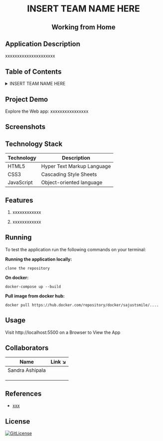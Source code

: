 
<!-- PROJECT TITLE -->
  <h1 align="center">INSERT TEAM NAME HERE</h1>
 <h2 2 align="center">
    Working from Home
    <br />
    </h2>

## Application Description

xxxxxxxxxxxxxxxxxxxxx

## Table of Contents

<details>
<summary>INSERT TEAM NAME HERE</summary>

+ [Application Description](#application-description)
+ [Table of Contents](#table-of-contents)
+ [Project Demo](#demo)
+ [Screenshots](#screenshots)
+ [Technology Stack](#technology-stack)
+ [Features](#features)
+ [Running](#running)
+ [Usage](#usage)
+ [Collaborators](#collaborators)
+ [References](#references)  
+ [License](#license)

</details>

## Project Demo

Explore the Web app: xxxxxxxxxxxxxxxx

## Screenshots



## Technology Stack

| Technology | Description                               |
|------------|-------------------------------------------|
| HTML5      | Hyper Text Markup Language                |
| CSS3       | Cascading Style Sheets                    |
| JavaScript | Object-oriented language                  |


## Features

1. xxxxxxxxxxxx

2. xxxxxxxxxxxx

## Running

To test the application run the following commands on your terminal:

**Running the application locally:**

```
clone the repository
```

**On docker:**

```
docker-compose up --build
```
**Pull image from docker hub:**

```
docker pull https://hub.docker.com/repository/docker/sajustsmile/....
```

## Usage

Visit http://localhost:5500 on a Browser to View the App


## Collaborators


| Name                          | Link ↘️                         |
|-------------------------------|---------------------------------|
|   Sandra Ashipala          |  |
||   |
|                  |  |
|           |     |

## References
* [xxx]()


## License
[![GitLicense](https://gitlicense.com/badge/sajustsmile/sajustsmile.github.io)]()

